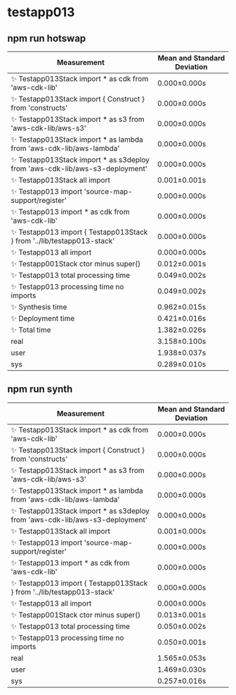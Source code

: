 # testapp013


## npm run hotswap


| Measurement | Mean and Standard Deviation |
| ----------- | --------------------------- |
| ✨  Testapp013Stack import * as cdk from 'aws-cdk-lib' | 0.000&pm;0.000s |
| ✨  Testapp013Stack import { Construct } from 'constructs' | 0.000&pm;0.000s |
| ✨  Testapp013Stack import * as s3 from 'aws-cdk-lib/aws-s3' | 0.000&pm;0.000s |
| ✨  Testapp013Stack import * as lambda from 'aws-cdk-lib/aws-lambda' | 0.000&pm;0.000s |
| ✨  Testapp013Stack import * as s3deploy from 'aws-cdk-lib/aws-s3-deployment' | 0.000&pm;0.000s |
| ✨  Testapp013Stack all import | 0.001&pm;0.001s |
| ✨  Testapp013 import 'source-map-support/register' | 0.000&pm;0.000s |
| ✨  Testapp013 import * as cdk from 'aws-cdk-lib' | 0.000&pm;0.000s |
| ✨  Testapp013 import { Testapp013Stack } from '../lib/testapp013-stack' | 0.000&pm;0.000s |
| ✨  Testapp013 all import | 0.000&pm;0.000s |
| ✨  Testapp001Stack ctor minus super() | 0.012&pm;0.001s |
| ✨  Testapp013 total processing time | 0.049&pm;0.002s |
| ✨  Testapp013 processing time no imports | 0.049&pm;0.002s |
| ✨  Synthesis time | 0.962&pm;0.015s |
| ✨  Deployment time | 0.421&pm;0.016s |
| ✨  Total time | 1.382&pm;0.026s |
| real | 3.158&pm;0.100s |
| user | 1.938&pm;0.037s |
| sys | 0.289&pm;0.010s |


## npm run synth


| Measurement | Mean and Standard Deviation |
| ----------- | --------------------------- |
| ✨  Testapp013Stack import * as cdk from 'aws-cdk-lib' | 0.000&pm;0.000s |
| ✨  Testapp013Stack import { Construct } from 'constructs' | 0.000&pm;0.000s |
| ✨  Testapp013Stack import * as s3 from 'aws-cdk-lib/aws-s3' | 0.000&pm;0.000s |
| ✨  Testapp013Stack import * as lambda from 'aws-cdk-lib/aws-lambda' | 0.000&pm;0.000s |
| ✨  Testapp013Stack import * as s3deploy from 'aws-cdk-lib/aws-s3-deployment' | 0.000&pm;0.000s |
| ✨  Testapp013Stack all import | 0.001&pm;0.000s |
| ✨  Testapp013 import 'source-map-support/register' | 0.000&pm;0.000s |
| ✨  Testapp013 import * as cdk from 'aws-cdk-lib' | 0.000&pm;0.000s |
| ✨  Testapp013 import { Testapp013Stack } from '../lib/testapp013-stack' | 0.000&pm;0.000s |
| ✨  Testapp013 all import | 0.000&pm;0.000s |
| ✨  Testapp001Stack ctor minus super() | 0.013&pm;0.001s |
| ✨  Testapp013 total processing time | 0.050&pm;0.002s |
| ✨  Testapp013 processing time no imports | 0.050&pm;0.001s |
| real | 1.565&pm;0.053s |
| user | 1.469&pm;0.030s |
| sys | 0.257&pm;0.016s |

